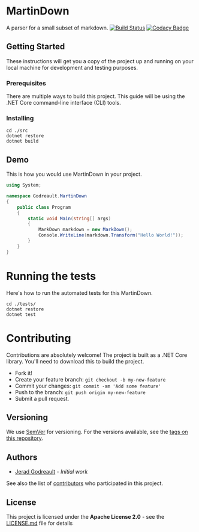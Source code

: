 # MartinDown
A parser for a small subset of markdown.
[![Build Status](https://travis-ci.org/jeradgodreault/MartinDown.svg?branch=master)](https://travis-ci.org/jeradgodreault/MartinDown) [![Codacy Badge](https://api.codacy.com/project/badge/Grade/65b285d413df427fba383484554961c7)](https://www.codacy.com/app/jeradgodreault/MartinDown?utm_source=github.com&amp;utm_medium=referral&amp;utm_content=jeradgodreault/MartinDown&amp;utm_campaign=Badge_Grade)

## Getting Started
These instructions will get you a copy of the project up and running on your local machine for development and testing purposes. 

### Prerequisites
There are multiple ways to build this project. This guide will be using the .NET Core command-line interface (CLI) tools. 

### Installing

```dos
cd ./src
dotnet restore
dotnet build
```

## Demo
This is how you would use MartinDown in your project.

```cs
using System;

namespace Godreault.MartinDown
{
    public class Program
    {
        static void Main(string[] args) 
        {
            MarkDown markdown = new MarkDown();
            Console.WriteLine(markdown.Transform("Hello World!"));
        }
    }
}
```

# Running the tests
Here's how to run the automated tests for this MartinDown.

```dos 
cd ./tests/
dotnet restore
dotnet test
```

# Contributing
Contributions are absolutely welcome! The project is built as a .NET Core library. You'll need to download this to build the project.

- Fork it!
- Create your feature branch: `git checkout -b my-new-feature`
- Commit your changes: `git commit -am 'Add some feature'`
- Push to the branch: `git push origin my-new-feature`
- Submit a pull request.

## Versioning
We use [SemVer](http://semver.org/) for versioning. For the versions available, see the [tags on this repository](https://github.com/jeradgodreault/MartinDown/tags). 

## Authors
* [Jerad Godreault](https://github.com/jeradgodreault) - *Initial work* 

See also the list of [contributors](https://github.com/jeradgodreault/MartinDown/contributors) who participated in this project.

## License
This project is licensed under the **Apache License 2.0** - see the [LICENSE.md](LICENSE.md) file for details
